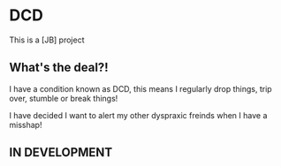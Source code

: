 # DCD

This is a [JB] project

## What's the deal?!

I have a condition known as DCD, this means I regularly drop things, trip over, stumble or break things!

I have decided I want to alert my other dyspraxic freinds when I have a misshap!

## IN DEVELOPMENT
